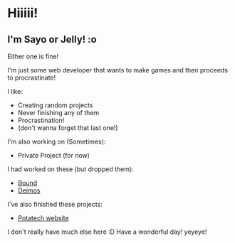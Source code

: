 # Hiiiii!
## I'm Sayo or Jelly! :o
Either one is fine!

I'm just some web developer that wants to make games and then proceeds to procrastinate!

I like:
- Creating random projects
- Never finishing any of them
- Procrastination!
- (don't wanna forget that last one!)

I'm also working on (Sometimes):
- Private Project (for now)

I had worked on these (but dropped them):
- [Bound](https://www.sayo.dev/projects/Bound/)
- [Deimos](https://www.sayo.dev/projects/Deimos/)

I've also finished these projects:
- [Potatech website](https://sayo.dev/commissions/potatech)


I don't really have much else here :D
Have a wonderful day! yeyeye!
